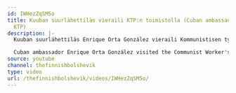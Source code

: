 ```yaml
---
id: IWHezZqSM5o
title: Kuuban suurlähettiläs vieraili KTP:n toimistolla (Cuban ambassador visiting
  KTP)
description: |-
  Kuuban suurlähettiläs Enrique Orta González vieraili Kommunistisen työväenpuolueen toimistolla 14.1.2017. Hän puhui Kuuban sosialismin tilasta ja vastaili kysymyksiin.

  Cuban ambassador Enrique Orta González visited the Communist Worker's Party (KTP) of Finland on jan. 14. 2017. The ambassador spoke about the current state of socialism in Cuba and answered audience questions.
source: youtube
channel: thefinnishbolshevik
type: video
url: /thefinnishbolshevik/videos/IWHezZqSM5o/
---
```

